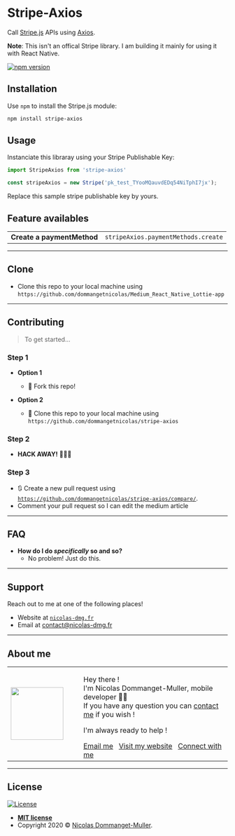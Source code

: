 # Stripe-Axios

Call [Stripe.js](https://stripe.com/docs/stripe-js) APIs using [Axios](https://github.com/axios/axios).

**Note**: This isn't an offical Stripe library. I am building it mainly for using it with React Native.

[![npm version](https://img.shields.io/npm/v/stripe-axios.svg?style=flat-square)](https://www.npmjs.com/package/stripe-axios)

## Installation

Use `npm` to install the Stripe.js module:

```sh
npm install stripe-axios
```

## Usage

Instanciate this libraray using your Stripe Publishable Key:

```js
import StripeAxios from 'stripe-axios'

const stripeAxios = new Stripe('pk_test_TYooMQauvdEDq54NiTphI7jx');
```

Replace this sample stripe publishable key by yours.

## Feature availables

|   |   |
|---|---|
| **Create a paymentMethod**   |  ``stripeAxios.paymentMethods.create`` |

---

## Clone

- Clone this repo to your local machine using `https://github.com/dommangetnicolas/Medium_React_Native_Lottie-app`

---

## Contributing

> To get started...

### Step 1

- **Option 1**

  - 🍴 Fork this repo!

- **Option 2**
  - 👯 Clone this repo to your local machine using `https://github.com/dommangetnicolas/stripe-axios`

### Step 2

- **HACK AWAY!** 🔨🔨🔨

### Step 3

- 🔃 Create a new pull request using <a href="https://github.com/dommangetnicolas/stripe-axios/compare/" rel="noopener noreferrer" target="_blank">`https://github.com/dommangetnicolas/stripe-axios/compare/`</a>.
- Comment your pull request so I can edit the medium article

---

## FAQ

- **How do I do _specifically_ so and so?**
  - No problem! Just do this.

---

## Support

Reach out to me at one of the following places!

- Website at <a href="https://nicolas-dmg.fr/" rel="noopener noreferrer" target="_blank">`nicolas-dmg.fr`</a>
- Email at <a href="mailto:contact@nicolas-dmg.fr?subject=Hey! Are you available?">contact@nicolas-dmg.fr</a>

---

## About me

<table style="border: none;">
  <tr>
    <td>
      <div style="width: 120px;">
        <img width="120" src="https://avatars1.githubusercontent.com/u/46563166?s=460&u=8d851cf38c28b0f78cbacdccaa9f332e73687f52&v=4"/>
    </div>
    </td>
    <td>
      <div style="margin-left: 30px;">
        <p>Hey there !</br>
        I'm Nicolas Dommanget-Muller, mobile developer 👨‍💻</br>
        If you have any question you can <a href="https://www.linkedin.com/in/nicolas-dommanget-muller/">contact me</a> if you wish !</p>
        <p>I'm always ready to help !</p>
        <a href="mailto:contact@nicolas-dmg.fr?subject=Hey! Are you available?">Email me</a>
        &nbsp;
        <a href="https://nicolas-dmg.fr/" rel="noopener noreferrer" target="_blank">Visit my website</a>
        &nbsp;
        <a href="https://www.linkedin.com/in/nicolas-dommanget-muller/" rel="noopener noreferrer" target="_blank">Connect with me</a>
    </div>
    </td>
  </tr>
</table>

---

## License

[![License](http://img.shields.io/:license-mit-blue.svg?style=flat-square)](http://badges.mit-license.org)

- **[MIT license](http://opensource.org/licenses/mit-license.php)**
- Copyright 2020 © <a href="https://nicolas-dmg.fr/" target="_blank">Nicolas Dommanget-Muller</a>.